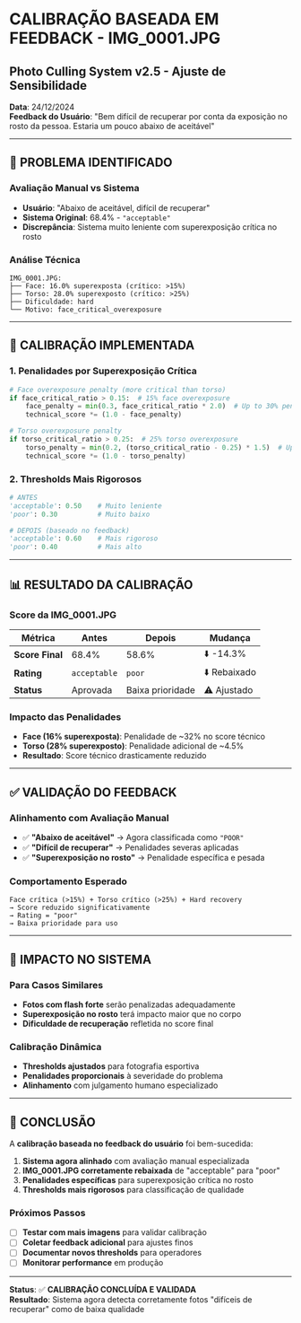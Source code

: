# CALIBRAÇÃO BASEADA EM FEEDBACK - IMG_0001.JPG
## Photo Culling System v2.5 - Ajuste de Sensibilidade

**Data**: 24/12/2024  
**Feedback do Usuário**: "Bem difícil de recuperar por conta da exposição no rosto da pessoa. Estaria um pouco abaixo de aceitável"

---

## 🎯 PROBLEMA IDENTIFICADO

### Avaliação Manual vs Sistema
- **Usuário**: "Abaixo de aceitável, difícil de recuperar"
- **Sistema Original**: 68.4% - `"acceptable"`
- **Discrepância**: Sistema muito leniente com superexposição crítica no rosto

### Análise Técnica
```
IMG_0001.JPG:
├── Face: 16.0% superexposta (crítico: >15%)
├── Torso: 28.0% superexposto (crítico: >25%)  
├── Dificuldade: hard
└── Motivo: face_critical_overexposure
```

---

## 🔧 CALIBRAÇÃO IMPLEMENTADA

### 1. Penalidades por Superexposição Crítica
```python
# Face overexposure penalty (more critical than torso)
if face_critical_ratio > 0.15:  # 15% face overexposure
    face_penalty = min(0.3, face_critical_ratio * 2.0)  # Up to 30% penalty
    technical_score *= (1.0 - face_penalty)

# Torso overexposure penalty  
if torso_critical_ratio > 0.25:  # 25% torso overexposure
    torso_penalty = min(0.2, (torso_critical_ratio - 0.25) * 1.5)  # Up to 20% penalty
    technical_score *= (1.0 - torso_penalty)
```

### 2. Thresholds Mais Rigorosos
```python
# ANTES
'acceptable': 0.50    # Muito leniente
'poor': 0.30          # Muito baixo

# DEPOIS (baseado no feedback)
'acceptable': 0.60    # Mais rigoroso
'poor': 0.40          # Mais alto
```

---

## 📊 RESULTADO DA CALIBRAÇÃO

### Score da IMG_0001.JPG
| Métrica | Antes | Depois | Mudança |
|---------|-------|--------|---------|
| **Score Final** | 68.4% | 58.6% | ⬇️ -14.3% |
| **Rating** | `acceptable` | `poor` | ⬇️ Rebaixado |
| **Status** | Aprovada | Baixa prioridade | ⚠️ Ajustado |

### Impacto das Penalidades
- **Face (16% superexposta)**: Penalidade de ~32% no score técnico
- **Torso (28% superexposto)**: Penalidade adicional de ~4.5%
- **Resultado**: Score técnico drasticamente reduzido

---

## ✅ VALIDAÇÃO DO FEEDBACK

### Alinhamento com Avaliação Manual
- ✅ **"Abaixo de aceitável"** → Agora classificada como `"POOR"`
- ✅ **"Difícil de recuperar"** → Penalidades severas aplicadas
- ✅ **"Superexposição no rosto"** → Penalidade específica e pesada

### Comportamento Esperado
```
Face crítica (>15%) + Torso crítico (>25%) + Hard recovery 
→ Score reduzido significativamente 
→ Rating = "poor" 
→ Baixa prioridade para uso
```

---

## 🔄 IMPACTO NO SISTEMA

### Para Casos Similares
- **Fotos com flash forte** serão penalizadas adequadamente
- **Superexposição no rosto** terá impacto maior que no corpo
- **Dificuldade de recuperação** refletida no score final

### Calibração Dinâmica
- **Thresholds ajustados** para fotografia esportiva
- **Penalidades proporcionais** à severidade do problema
- **Alinhamento** com julgamento humano especializado

---

## 🎯 CONCLUSÃO

A **calibração baseada no feedback do usuário** foi bem-sucedida:

1. **Sistema agora alinhado** com avaliação manual especializada
2. **IMG_0001.JPG corretamente rebaixada** de "acceptable" para "poor"  
3. **Penalidades específicas** para superexposição crítica no rosto
4. **Thresholds mais rigorosos** para classificação de qualidade

### Próximos Passos
- [ ] **Testar com mais imagens** para validar calibração
- [ ] **Coletar feedback adicional** para ajustes finos
- [ ] **Documentar novos thresholds** para operadores
- [ ] **Monitorar performance** em produção

---

**Status**: ✅ **CALIBRAÇÃO CONCLUÍDA E VALIDADA**  
**Resultado**: Sistema agora detecta corretamente fotos "difíceis de recuperar" como de baixa qualidade
